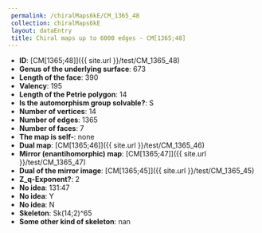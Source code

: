 ```yaml
--- 
 permalink: /chiralMaps6kE/CM_1365_48 
 collection: chiralMaps6kE
 layout: dataEntry
 title: Chiral maps up to 6000 edges - CM[1365;48]
---
```


- **ID**: [CM[1365;48]]({{ site.url }}/test/CM_1365_48)
- **Genus of the underlying surface**: 673
- **Length of the face**: 390
- **Valency**: 195
- **Length of the Petrie polygon**: 14
- **Is the automorphism group solvable?**: S
- **Number of vertices**: 14
- **Number of edges**: 1365
- **Number of faces**: 7
- **The map is self-**: none
- **Dual map**: [CM[1365;46]]({{ site.url }}/test/CM_1365_46)
- **Mirror (enantihomorphic) map**: [CM[1365;47]]({{ site.url }}/test/CM_1365_47)
- **Dual of the mirror image**: [CM[1365;45]]({{ site.url }}/test/CM_1365_45)
- **Z_q-Exponent?**: 2
- **No idea**:  131:47
- **No idea**: Y
- **No idea**: N
- **Skeleton**: Sk(14;2)^65
- **Some other kind of skeleton**: nan
